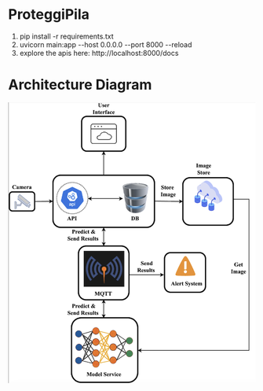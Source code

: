 # ProteggiPila
1. pip install -r requirements.txt
2. uvicorn main:app --host 0.0.0.0 --port 8000 --reload
3. explore the apis here: http://localhost:8000/docs

# Architecture Diagram
![alt text](image.png)

